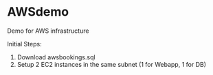 # AWSdemo
Demo for AWS infrastructure

Initial Steps:

1. Download awsbookings.sql
2. Setup 2 EC2 instances in the same subnet (1 for Webapp, 1 for DB)
